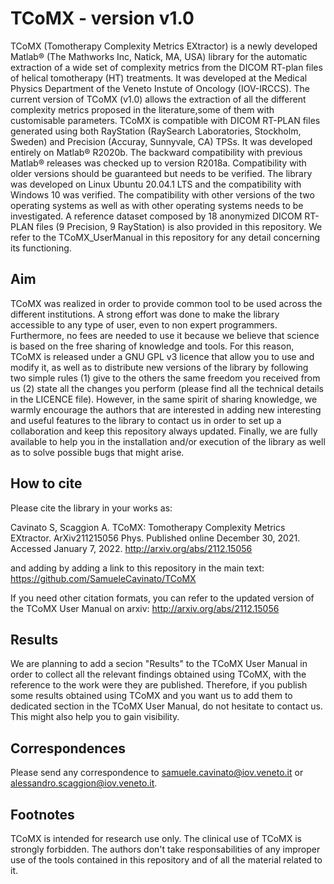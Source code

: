 # TCoMX - version v1.0
TCoMX (Tomotherapy Complexity Metrics EXtractor) is a newly developed
Matlab® (The Mathworks Inc, Natick, MA, USA) library for the automatic extraction of a
wide set of complexity metrics from the DICOM RT-plan files of helical tomotherapy (HT)
treatments. It was developed at the Medical Physics Department of the Veneto Instute of Oncology (IOV-IRCCS). 
The current version of TCoMX (v1.0) allows the extraction of all the different complexity metrics proposed in the literature,some of them with customisable parameters.
TCoMX is compatible with DICOM RT-PLAN files generated using both RayStation
(RaySearch Laboratories, Stockholm, Sweden) and Precision (Accuray, Sunnyvale, CA)
TPSs. It was developed entirely on Matlab® R2020b. The backward compatibility with
previous Matlab® releases was checked up to version R2018a. Compatibility with older
versions should be guaranteed but needs to be verified. The library was developed on Linux
Ubuntu 20.04.1 LTS and the compatibility with Windows 10 was verified. The compatibility
with other versions of the two operating systems as well as with other operating systems
needs to be investigated. A reference dataset composed by 18 anonymized DICOM RT-
PLAN files (9 Precision, 9 RayStation) is also provided in this repository.
We refer to the TCoMX_UserManual in this repository for any detail concerning its functioning. 

## Aim 
TCoMX was realized in order to provide common tool to be used across the different institutions. A strong effort was done to make the library accessible to any type of user, even to non expert programmers. Furthermore, no fees are needed to use it because we believe that science is based on the free sharing of knowledge and tools. 
For this reason, TCoMX is released under a GNU GPL v3 licence that allow you to use and modify it, as well as to distribute new versions of the library by following two simple rules (1) give to the others the same freedom you received from us (2) state all the changes you perform (please find all the technical details in the LICENCE file). 
However, in the same spirit of sharing knowledge, we warmly encourage the authors that are interested in adding new interesting and useful features to the library to contact us in order to set up a collaboration and keep this repository always updated.
Finally, we are fully available to help you in the installation and/or execution of the library as well as to solve possible bugs that might arise. 

## How to cite
Please cite the library in your works as: 

Cavinato S, Scaggion A. TCoMX: Tomotherapy Complexity Metrics EXtractor. ArXiv211215056 Phys. Published online December 30, 2021. Accessed January 7, 2022. http://arxiv.org/abs/2112.15056

and adding by adding a link to this repository in the main text: https://github.com/SamueleCavinato/TCoMX

If you need other citation formats, you can refer to the updated version of the TCoMX User Manual on arxiv: http://arxiv.org/abs/2112.15056

## Results
We are planning to add a secion "Results" to the TCoMX User Manual in order to collect all the relevant findings obtained using TCoMX, with the reference to the work were they are published. Therefore, if you publish some results obtained using TCoMX and you want us to add them to dedicated section in the TCoMX User Manual, do not hesitate to contact us. This might also help you to gain visibility. 

## Correspondences
Please send any correspondence to samuele.cavinato@iov.veneto.it or alessandro.scaggion@iov.veneto.it.

## Footnotes
TCoMX is intended for research use only. The clinical use of TCoMX is strongly forbidden. The authors don't take responsabilities of any improper use of the tools contained in this repository and of all the material related to it. 


